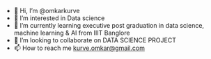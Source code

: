 - 👋 Hi, I’m @omkarkurve
- 👀 I’m interested in Data science
- 🌱 I’m currently learning executive post graduation in data science, machine learning & AI from IIIT Banglore 
- 💞️ I’m looking to collaborate on DATA SCIENCE PROJECT
- 📫 How to reach me kurve.omkar@gmail.com

<!---
omkarkurve/omkarkurve is a ✨ special ✨ repository because its `README.md` (this file) appears on your GitHub profile.
You can click the Preview link to take a look at your changes.
--->

